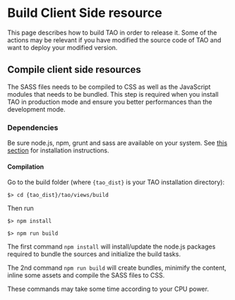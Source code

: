 <!--
parent: 'Developer Guide'
created_at: '2014-07-17 15:32:30'
updated_at: '2014-09-25 12:38:56'
authors:
    - 'Lionel Lecaque'
tags:
    - 'Developer Guide'
-->

Build Client Side resource
==========================

This page describes how to build TAO in order to release it. Some of the actions may be relevant if you have modified the source code of TAO and want to deploy your modified version.

Compile client side resources
-----------------------------

The SASS files needs to be compiled to CSS as well as the JavaScript modules that needs to be bundled. This step is required when you install TAO in production mode and ensure you better performances than the development mode.

### Dependencies

Be sure node.js, npm, grunt and sass are available on your system. See [this section](http://forge.taotesting.com/projects/tao/wiki/Front_tools) for installation instructions.

#### Compilation

Go to the build folder (where `{tao_dist}` is your TAO installation directory):

    $> cd {tao_dist}/tao/views/build

Then run

    $> npm install

    $> npm run build

The first command `npm install` will install/update the node.js packages required to bundle the sources and initialize the build tasks.

The 2nd command `npm run build` will create bundles, minimify the content, inline some assets and compile the SASS files to CSS.

These commands may take some time according to your CPU power.


